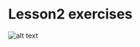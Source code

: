 # Lesson2 exercises

![alt text](https://user-images.githubusercontent.com/70604577/160036745-268ed519-90ae-4eb4-aa41-ad4785ee6547.png)
